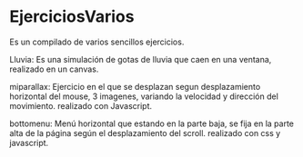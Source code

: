 EjerciciosVarios
================
Es un compilado de varios sencillos ejercicios.

Lluvia: Es una simulación de gotas de lluvia que caen en una ventana, realizado en un canvas.

miparallax: Ejercicio en el que se desplazan segun desplazamiento horizontal del mouse, 3 imagenes, variando la velocidad y dirección del movimiento.
realizado con Javascript.

bottomenu: Menú horizontal que estando en la parte baja, se fija en la parte alta de la página según el desplazamiento del scroll.
realizado con css y javascript.
